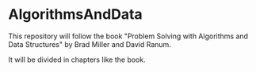 # AlgorithmsAndData

This repository will follow the book "Problem Solving with Algorithms and
Data Structures" by Brad Miller and David Ranum.

It will be divided in chapters like the book.

